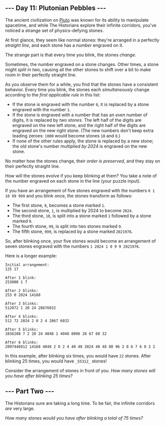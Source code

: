 
## --- Day 11: Plutonian Pebbles ---

The ancient civilization on  [Pluto](https://adventofcode.com/2019/day/20)  was
known for its ability to manipulate spacetime, and while The Historians explore
their infinite corridors, you've noticed a strange set of physics-defying
stones.

At first glance, they seem like normal stones: they're arranged in a perfectly
_straight line_, and each stone has a  _number_  engraved on it.

The strange part is that every time you blink, the stones  _change_.

Sometimes, the number engraved on a stone changes. Other times, a stone might
_split in two_, causing all the other stones to shift over a bit to make room in
their perfectly straight line.

As you observe them for a while, you find that the stones have a consistent
behavior. Every time you blink, the stones each  _simultaneously_  change
according to the  _first applicable rule_  in this list:

- If the stone is engraved with the number  `0`, it is replaced by a stone
  engraved with the number  `1`.
- If the stone is engraved with a number that has an  _even_  number of digits,
  it is replaced by  _two stones_. The left half of the digits are engraved on
  the new left stone, and the right half of the digits are engraved on the new
  right stone. (The new numbers don't keep extra leading zeroes:  `1000`  would
  become stones  `10`  and  `0`.)
- If none of the other rules apply, the stone is replaced by a new stone; the
  old stone's number  _multiplied by 2024_  is engraved on the new stone.

No matter how the stones change, their  _order is preserved_, and they stay on
their perfectly straight line.

How will the stones evolve if you keep blinking at them? You take a note of the
number engraved on each stone in the line (your puzzle input).

If you have an arrangement of five stones engraved with the numbers
`0 1 10 99 999`  and you blink once, the stones transform as follows:

- The first stone,  `0`, becomes a stone marked  `1`.
- The second stone,  `1`, is multiplied by 2024 to become  `2024`.
- The third stone,  `10`, is split into a stone marked  `1`  followed by a stone
  marked  `0`.
- The fourth stone,  `99`, is split into two stones marked  `9`.
- The fifth stone,  `999`, is replaced by a stone marked  `2021976`.

So, after blinking once, your five stones would become an arrangement of seven
stones engraved with the numbers  `1 2024 1 0 9 9 2021976`.

Here is a longer example:

```
Initial arrangement:
125 17

After 1 blink:
253000 1 7

After 2 blinks:
253 0 2024 14168

After 3 blinks:
512072 1 20 24 28676032

After 4 blinks:
512 72 2024 2 0 2 4 2867 6032

After 5 blinks:
1036288 7 2 20 24 4048 1 4048 8096 28 67 60 32

After 6 blinks:
2097446912 14168 4048 2 0 2 4 40 48 2024 40 48 80 96 2 8 6 7 6 0 3 2
```

In this example, after blinking six times, you would have  `22`  stones. After
blinking 25 times, you would have  `_55312_`  stones!

Consider the arrangement of stones in front of you.  _How many stones will you
have after blinking 25 times?_

## --- Part Two ---

The Historians sure are taking a long time. To be fair, the infinite corridors
_are_  very large.

_How many stones would you have after blinking a total of 75 times?_
